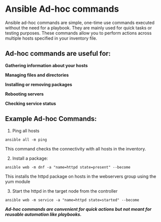 # Ansible Ad-hoc commands
Ansible ad-hoc commands are simple, one-time use commands executed without the need for a playbook. They are mainly used for quick tasks or testing purposes. These commands allow you to perform actions across multiple hosts specified in your inventory file.

## Ad-hoc commands are useful for:

**Gathering information about your hosts**

**Managing files and directories**

**Installing or removing packages**

**Rebooting servers**

**Checking service status**

## Example Ad-hoc Commands:

1. Ping all hosts

````
ansible all -m ping
````
This command checks the connectivity with all hosts in the inventory.

2. Install a package:

````
ansible web -m dnf -a "name=httpd state=present" --become

````
This installs the httpd package on hosts in the webservers group using the yum module

3. Start the httpd in the target node from the controller

````
ansible web -m service -a "name=httpd state=started" --become
````
***Ad-hoc commands are convenient for quick actions but not meant for reusable automation like playbooks.***




